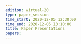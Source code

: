 ```yaml
---
edition: virtual-20
type: paper_session
time_start: 2020-12-05 12:30:00
time_end: 2020-12-05 13:10:00
title: Paper Presentations
papers: 
---
```

  

 
